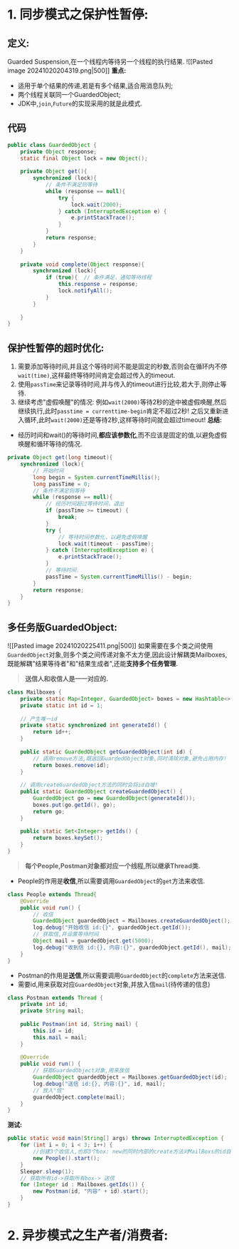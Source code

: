 # 1. 同步模式之保护性暂停:
## 定义:
Guarded Suspension,在一个线程内等待另一个线程的执行结果.
![[Pasted image 20241020204319.png|500]]
**重点:**
- 适用于单个结果的传递,若是有多个结果,适合用消息队列;
- 两个线程关联同一个GuardedObject;
- JDK中,`join`,`Future`的实现采用的就是此模式.

## 代码
```java
public class GuardedObject {  
    private Object response;  
    static final Object lock = new Object();  
  
    private Object get(){  
        synchronized (lock){  
            // 条件不满足则等待  
            while (response == null){  
                try {  
                    lock.wait(2000);  
                } catch (InterruptedException e) {  
                    e.printStackTrace();  
                }  
            }  
            return response;  
        }  
    }  
  
    private void complete(Object response){  
        synchronized (lock){  
            if (true){  // 条件满足，通知等待线程  
                this.response = response;  
                lock.notifyAll();  
            }  
        }  
  
    }  
}
```

## 保护性暂停的超时优化:
1. 需要添加等待时间,并且这个等待时间不能是固定的秒数,否则会在循环内不停`wait(time)`,这样最终等待时间肯定会超过传入的timeout.
2. 使用`passTime`来记录等待时间,并与传入的timeout进行比较,若大于,则停止等待.
3. 继续考虑"虚假唤醒"的情况: 例如`wait(2000)`等待2秒的途中被虚假唤醒,然后继续执行,此时`passtime = currenttime-begin`肯定不超过2秒! 之后又重新进入循环,此时`wait(2000)`还是等待2秒,这样等待时间就会超过timeout!
**总结:**
- 经历时间和wait()的等待时间,**都应该参数化**,而不应该是固定的值,以避免虚假唤醒和循环等待的情况.
```java hl:9,14,19
private Object get(long timeout){  
    synchronized (lock){  
        // 开始时间  
        long begin = System.currentTimeMillis();  
        long passTime = 0;  
        // 条件不满足则等待  
        while (response == null){  
            // 经历时间超过等待时间，退出  
            if (passTime >= timeout) {  
                break;  
            }  
            try {  
                // 等待时间参数化，以避免虚假唤醒  
                lock.wait(timeout - passTime);  
            } catch (InterruptedException e) {  
                e.printStackTrace();  
            }  
            // 等待时间.  
            passTime = System.currentTimeMillis() - begin;  
        }  
        return response;  
    }  
}
```

## 多任务版GuardedObject:
![[Pasted image 20241020225411.png|500]]
如果需要在多个类之间使用`GuardedObject`对象,则多个类之间传递对象不太方便,因此设计解耦类Mailboxes,既能解耦"结果等待者"和"结果生成者",还能**支持多个任务管理**.
>**送信人和收信人是一一对应的.**

```java
class Mailboxes {  
    private static Map<Integer, GuardedObject> boxes = new Hashtable<>();  
    private static int id = 1;  
  
    // 产生唯一id    
    private static synchronized int generateId() {  
        return id++;  
    }  
	  
    public static GuardedObject getGuardedObject(int id) {
	    // 调用remove方法,既返回GuardedObject对象,同时清除对象,避免占用内存!
        return boxes.remove(id);  
    } 
     
	// 调用createGuardedObject方法的同时会将id自增!
    public static GuardedObject createGuardedObject() {  
        GuardedObject go = new GuardedObject(generateId());  
        boxes.put(go.getId(), go);  
        return go;  
    }  
  
    public static Set<Integer> getIds() {  
        return boxes.keySet();  
    }  
}
```

>**每个People,Postman对象都对应一个线程,所以继承Thread类.**
- People的作用是**收信**,所以需要调用`GuardedObject`的`get`方法来收信.
```java
class People extends Thread{
	@Override
	public void run() {
		// 收信
		GuardedObject guardedObject = Mailboxes.createGuardedObject();
		log.debug("开始收信 id:{}", guardedObject.getId());
		// 获取信,并设置等待时间
		Object mail = guardedObject.get(5000);
		log.debug("收到信 id:{}, 内容:{}", guardedObject.getId(), mail);
	}
}
```
- Postman的作用是**送信**,所以需要调用`GuardedObject`的`complete`方法来送信.
- 需要id,用来获取对应`GuardedObject`对象,并放入信`mail`(待传递的信息)
```java
class Postman extends Thread {
	private int id;
	private String mail;
	
	public Postman(int id, String mail) {
		this.id = id;
		this.mail = mail;
	}
	
	@Override
	public void run() {
		// 获取GuardedObject对象,用来放信
		GuardedObject guardedObject = Mailboxes.getGuardedObject(id);
		log.debug("送信 id:{}, 内容:{}", id, mail);
		// 放入"信"
		guardedObject.complete(mail);
	}
}
```

**测试:**
```java
public static void main(String[] args) throws InterruptedException {
	for (int i = 0; i < 3; i++) {
		//创建3个收信人,也即3个box: new的同时内部的create方法对MailBoxs的id自增了.
		new People().start();
	}
	Sleeper.sleep(1);
	// 获取所有id->获取所有box-> 送信
	for (Integer id : Mailboxes.getIds()) {
		new Postman(id, "内容" + id).start();
	}
}
```
# 2. 异步模式之生产者/消费者:

